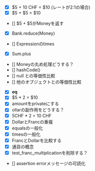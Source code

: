 - [x] $5 + 10 CHF = $10 (レートが2:1の場合)
- [x] $5 + $5 = $10
- [] $5 + $5がMoneyを返す
- [x] Bank.reduce(Money)
- [] Expressionのtimes
- [x] Sum.plus
- [] Moneyの丸め処理どうする？
- [] hashCode()
- [] null との等価性比較
- [] 他のオブジェクトとの等価性比較
- [x] __eq__
- [x] $5 * 2 = $10
- [x] amountをprivateにする
- [x] ollarの副作用をどうする？
- [x] 5CHF * 2 = 10 CHF
- [x] DollarとFrancの重複
- [x] equalsの一般化
- [x] timesの一般化
- [x] FrancとDollarを比較する
- [x] 通貨の概念
- [x] test_franc_multiplicationを削除する？
- [] assertion errorメッセージの可読化
